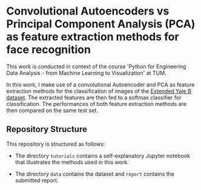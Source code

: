 # Convolutional Autoencoders vs Principal Component Analysis (PCA) as feature extraction methods for face recognition
This work is conducted in context of the course 'Python for Engineering Data Analysis - from Machine Learning to Visualization' at TUM.

In this work, I make use of a convolutional Autoencoder and PCA as feature extraction methods for the classification of images of the [Extended Yale B dataset](https://paperswithcode.com/dataset/extended-yale-b-1). The extracted features are then fed to a softmax classifier for classification. The performances of both feature extraction methods are then compared on the same test set.
## Repository Structure
This repository is structured as follows:
* The directory `tutorials` contains a self-explanatory Jupyter notebook that illustrates the methods used in this work.

* The directory `data` contains the dataset and `report` contains the submitted report.
